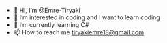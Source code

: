- 👋 Hi, I’m @Emre-Tiryaki
- 👀 I’m interested in coding and I want to learn coding
- 🌱 I’m currently learning C#
- 📫 How to reach me tiryakiemre18@gmail.com

<!---
Emre-Tiryaki/Emre-Tiryaki is a ✨ special ✨ repository because its `README.md` (this file) appears on your GitHub profile.
You can click the Preview link to take a look at your changes.
--->

